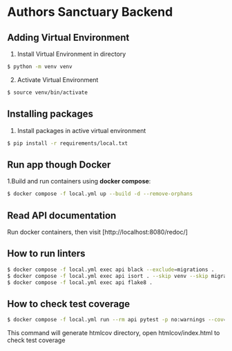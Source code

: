 # Authors Sanctuary Backend

## Adding Virtual Environment

1. Install Virtual Environment in directory 

```bash
$ python -m venv venv
```

2. Activate Virtual Environment

```bash
$ source venv/bin/activate
```

## Installing packages 

1. Install packages in active virtual environment

```bash
$ pip install -r requirements/local.txt
```

## Run app though Docker

1.Build and run containers using **docker compose**:

```bash
$ docker compose -f local.yml up --build -d --remove-orphans
```

## Read API documentation

Run docker containers, then visit [http://localhost:8080/redoc/]

## How to run linters

```bash
$ docker compose -f local.yml exec api black --exclude=migrations .
$ docker compose -f local.yml exec api isort . --skip venv --skip migrations
$ docker compose -f local.yml exec api flake8 .
```

## How to check test coverage

```bash
$ docker compose -f local.yml run --rm api pytest -p no:warnings --cov=. --cov-report html
```

This command will generate htmlcov directory, open htmlcov/index.html to check test coverage